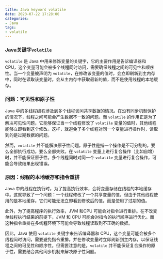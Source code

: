 ```yaml
---
title: Java keyword volatile
date: 2023-07-22 17:28:00
categories:
- Java
tags:
- volatile
---
```

### Java关键字`volatile`

`volatile` 是 Java 中用来修饰变量的关键字，它的主要作用是告诉编译器和CPU，这个变量可能会被多个线程同时访问，需要确保线程之间的可见性和顺序性。当一个变量被声明为 `volatile`，在修改该变量的值时，会立即刷新到主内存中，同时在读取该变量时，会从主内存中获取最新的值，而不是使用线程的本地缓存。

### 问题：可见性和原子性

Java 中的多线程编程涉及到多个线程访问共享数据的情况。在没有同步机制保护的情况下，线程之间可能会产生数据不一致的问题。而 `volatile` 的作用正是为了解决可见性问题，它能够保证当一个线程修改了 `volatile` 变量的值时，其他线程能够立即看到这个修改。这样，就避免了多个线程对同一个变量进行操作时，读取到的是过期数据的问题。

然而，`volatile` 并不能解决原子性问题。原子性是指一个操作是不可分割的，要么全部执行成功，要么全部失败。在 `volatile` 变量上进行复合操作（比如自增）时，并不能保证原子性。多个线程同时对同一个 `volatile` 变量进行复合操作，可能会导致结果出现错误。

### 原因：线程的本地缓存和指令重排

Java 中的线程在执行时，为了提高执行效率，会将变量存储在线程的本地缓存中。这就导致了一个问题：一个线程修改了一个共享变量的值，但由于其他线程使用的是本地缓存，它们可能无法立即看到修改后的值，而是使用了过期的值。

此外，为了提高程序的执行效率，JVM 和CPU 可能会对指令进行重排。在不改变单线程执行结果的前提下，JVM 和 CPU 可能会对指令的执行顺序进行优化。而这种指令重排在多线程环境下可能会导致线程读取到不正确的数据。

因此，Java 使用 `volatile` 关键字来告诉编译器和 CPU，这个变量可能会被多个线程同时访问，需要避免指令重排，并在修改变量时立即刷新到主内存，以保证线程之间的可见性和顺序性。但需要注意的是，`volatile` 并不能保证复合操作的原子性，需要结合其他同步机制来解决原子性问题。